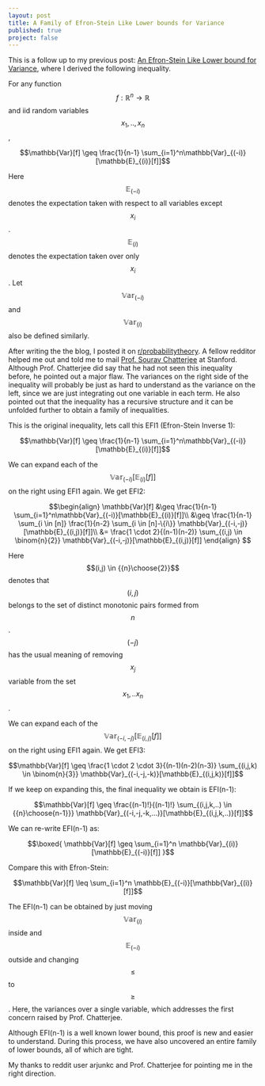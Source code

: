 ```yaml
---
layout: post
title: A Family of Efron-Stein Like Lower bounds for Variance
published: true
project: false
---
```

This is a follow up to my previous post: [An Efron-Stein Like Lower bound for Variance](https://sudeepraja.github.io/EfronStein/), where I derived the following inequality.

For any function $$f:\mathbb{R}^n\to\mathbb{R}$$ and iid random variables $$x_1,..,x_n$$, 

$$\mathbb{Var}[f] \geq \frac{1}{n-1}  \sum_{i=1}^n\mathbb{Var}_{(-i)}[\mathbb{E}_{(i)}[f]]$$

Here $$\mathbb{E}_{(-i)}$$ denotes the expectation taken with respect to all variables except $$x_i$$. $$\mathbb{E}_{(i)}$$ denotes the expectation taken over only $$x_i$$. Let $$\mathbb{Var}_{(-i)}$$ and $$\mathbb{Var}_{(i)}$$ also be defined similarly.

After writing the the blog, I posted it on [r/probabilitytheory](https://www.reddit.com/r/probabilitytheory/). A fellow redditor helped me out and told me to mail [Prof. Sourav Chatterjee](https://statweb.stanford.edu/~souravc/) at Stanford. Although Prof. Chatterjee did say that he had not seen this inequality before, he pointed out a major flaw. The variances on the right side of the inequality will probably be just as hard to understand as the variance on the left, since we are just integrating out one variable in each term. He also pointed out that the inequality has a recursive structure and it can be unfolded further to obtain a family of inequalities.

This is the original inequality, lets call this EFI1 (Efron-Stein Inverse 1):

$$\mathbb{Var}[f] \geq \frac{1}{n-1}  \sum_{i=1}^n\mathbb{Var}_{(-i)}[\mathbb{E}_{(i)}[f]]$$

We can expand each of the $$\mathbb{Var}_{(-i)}[\mathbb{E}_{(i)}[f]]$$  on the right using EFI1 again. We get EFI2:

$$\begin{align}
\mathbb{Var}[f] &\geq \frac{1}{n-1}  \sum_{i=1}^n\mathbb{Var}_{(-i)}[\mathbb{E}_{(i)}[f]]\\
&\geq \frac{1}{n-1}  \sum_{i \in [n]} \frac{1}{n-2} \sum_{i \in [n]-\{i\}} \mathbb{Var}_{(-i,-j)}[\mathbb{E}_{(i,j)}[f]]\\
&= \frac{1 \cdot 2}{(n-1)(n-2)} \sum_{(i,j) \in \binom{n}{2}} \mathbb{Var}_{(-i,-j)}[\mathbb{E}_{(i,j)}[f]]
\end{align}
$$

Here $$(i,j) \in {{n}\choose{2}}$$ denotes that $$(i,j)$$ belongs to the set of distinct monotonic pairs formed from $$n$$. $$(-j)$$ has the usual meaning of removing $$x_j$$ variable from the set $$x_1,..x_n$$.

We can expand each of the $$\mathbb{Var}_{(-i,-j)}[\mathbb{E}_{(i,j)}[f]]$$  on the right using EFI1 again. We get EFI3:

$$\mathbb{Var}[f] \geq \frac{1 \cdot 2 \cdot 3}{(n-1)(n-2)(n-3)} \sum_{(i,j,k) \in \binom{n}{3}} \mathbb{Var}_{(-i,-j,-k)}[\mathbb{E}_{(i,j,k)}[f]]$$

If we keep on expanding this, the final inequality we obtain is EFI(n-1):

$$\mathbb{Var}[f] \geq \frac{(n-1)!}{(n-1)!} \sum_{(i,j,k,..) \in {{n}\choose{n-1}}} \mathbb{Var}_{(-i,-j,-k,...)}[\mathbb{E}_{(i,j,k,..)}[f]]$$

We can re-write EFI(n-1) as:

$$\boxed{ \mathbb{Var}[f] \geq \sum_{i=1}^n \mathbb{Var}_{(i)}[\mathbb{E}_{(-i)}[f]] }$$

Compare this with Efron-Stein:

$$\mathbb{Var}[f] \leq \sum_{i=1}^n \mathbb{E}_{(-i)}[\mathbb{Var}_{(i)}[f]]$$

The EFI(n-1) can be obtained by just moving $$\mathbb{Var}_{(i)}$$ inside and $$\mathbb{E}_{(-i)}$$ outside and changing $$\leq$$ to $$\geq$$. Here, the variances over a single variable, which addresses the first concern raised by Prof. Chatterjee.

Although EFI(n-1) is a well known lower bound, this proof is new and easier to understand. During this process, we have also uncovered an entire family of lower bounds, all of which are tight. 

My thanks to reddit user arjunkc and Prof. Chatterjee for pointing me in the right direction.
